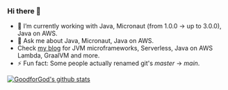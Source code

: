 ### Hi there 👋

- 🔭 I’m currently working with Java, Micronaut (from 1.0.0 -> up to 3.0.0), Java on AWS.
- 💬 Ask me about Java, Micronaut, Java on AWS.
- Check [my blog](goodforgod.dev) for JVM microframeworks, Serverless, Java on AWS Lambda, GraalVM and more.
- ⚡ Fun fact: Some people actually renamed git's *master* -> *main*.

[![GoodforGod's github stats](https://github-readme-stats.vercel.app/api?username=GoodforGod&count_private=true&theme=dracula)](https://github.com/GoodforGod)
